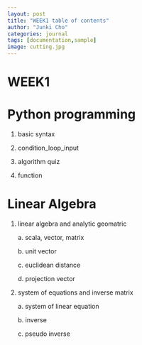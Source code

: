 ```yaml
---
layout: post
title: "WEEK1 table of contents"
author: "Junki Cho"
categories: journal
tags: [documentation,sample]
image: cutting.jpg
---
```

# WEEK1

# Python programming

1. basic syntax

2. condition_loop_input

3. algorithm quiz

4. function

# Linear Algebra

1. linear algebra and analytic geomatric

    a. scala, vector, matrix

     b. unit vector

    c. euclidean distance

    d. projection vector

2. system of equations and inverse matrix

    a. system of linear equation

    b. inverse

    c. pseudo inverse
